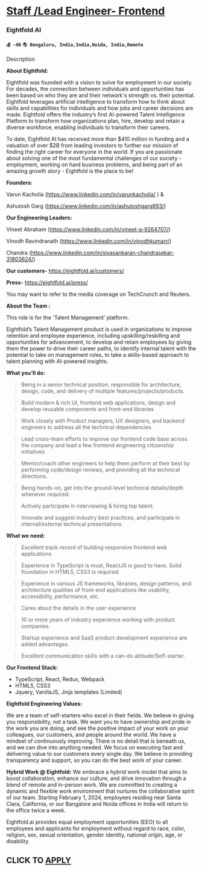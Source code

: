 # [Staff /Lead Engineer- Frontend](https://www.remotewlb.com/apply/staff-lead-engineer-frontend)  
### Eightfold AI  
#### `💰 ~0k` `🌎 Bengaluru, India,India,Noida, India,Remote`  

Description

**About Eightfold:**

Eightfold was founded with a vision to solve for employment in our society. For decades, the connection between individuals and opportunities has been based on who they are and their network's strength vs. their potential. Eightfold leverages artificial intelligence to transform how to think about skills and capabilities for individuals and how jobs and career decisions are made. Eightfold offers the industry’s first AI-powered Talent Intelligence Platform to transform how organizations plan, hire, develop and retain a diverse workforce, enabling individuals to transform their careers.

  

To date, Eightfold AI has received more than $410 million in funding and a valuation of over $2B from leading investors to further our mission of finding the right career for everyone in the world. If you are passionate about solving one of the most fundamental challenges of our society - employment, working on hard business problems, and being part of an amazing growth story - Eightfold is the place to be!

  

 **Founders:**

Varun Kacholia (https://www.linkedin.com/in/varunkacholia/ ) &

Ashutosh Garg (https://www.linkedin.com/in/ashutoshgarg893/)

  

 **Our Engineering Leaders:**

Vineet Abraham (https://www.linkedin.com/in/vineet-a-9264707/)

Vinodh Ravindranath (https://www.linkedin.com/in/vinodhkumarr/)

Chandra (https://www.linkedin.com/in/sivasankaran-chandrasekar-31803624/)

  

 **Our customers-** https://eightfold.ai/customers/

**Press-** https://eightfold.ai/press/

You may want to refer to the media coverage on TechCrunch and Reuters.

  

 **About the Team :**

This role is for the 'Talent Management' platform.

Eightfold’s Talent Management product is used in organizations to improve retention and employee experience, including upskilling/reskilling and opportunities for advancement, to develop and retain employees by giving them the power to drive their career paths, to identify internal talent with the potential to take on management roles, to take a skills-based approach to talent planning with AI-powered insights.

  

 **What you’ll do:**

  

> Being in a senior technical position, responsible for architecture, design, code, and delivery of multiple features/projects/products.

> Build modern & rich UI, frontend web applications, design and develop reusable components and front-end libraries

> Work closely with Product managers, UX designers, and backend engineers to address all the technical dependencies.

> Lead cross-team efforts to improve our frontend code base across the company and lead a few frontend engineering citizenship initiatives

> Mentor/coach other engineers to help them perform at their best by performing code/design reviews, and providing all the technical directions.

> Being hands-on, get into the ground-level technical details/depth whenever required.

> Actively participate in interviewing & hiring top talent.

> Innovate and suggest industry best practices, and participate in internal/external technical presentations.

  

 **What we need:**

  

> Excellent track record of building responsive frontend web applications

> Experience in TypeScript is must, ReactJS is good to have. Solid foundation in HTML5, CSS3 is required.

> Experience in various JS frameworks, libraries, design patterns, and architecture qualities of front-end applications like usability, accessibility, performance, etc.

> Cares about the details in the user experience

> 10 or more years of industry experience working with product companies.

> Startup experience and SaaS product development experience are added advantages.

> Excellent communication skills with a can-do attitude/Self-starter.

  

 **Our Frontend Stack:**

  * TypeScript, React, Redux, Webpack
  * HTML5, CSS3
  * Jquery, VanillaJS, Jinja templates (Limited)

  

 **Eightfold Engineering Values:**

We are a team of self-starters who excel in their fields. We believe in giving you responsibility, not a task. We want you to have ownership and pride in the work you are doing, and see the positive impact of your work on your colleagues, our customers, and people around the world. We have a mindset of continuously improving. There is no detail that is beneath us, and we can dive into anything needed. We focus on executing fast and delivering value to our customers every single day. We believe in providing transparency and support, so you can do the best work of your career.

  

 **Hybrid Work @ Eightfold:** We embrace a hybrid work model that aims to boost collaboration, enhance our culture, and drive innovation through a blend of remote and in-person work. We are committed to creating a dynamic and flexible work environment that nurtures the collaborative spirit of our team. Starting February 1, 2024, employees residing near Santa Clara, California, or our Bangalore and Noida offices in India will return to the office twice a week.

Eightfold.ai provides equal employment opportunities (EEO) to all employees and applicants for employment without regard to race, color, religion, sex, sexual orientation, gender identity, national origin, age, or disability.

  
## CLICK TO [APPLY](https://www.remotewlb.com/apply/staff-lead-engineer-frontend)

